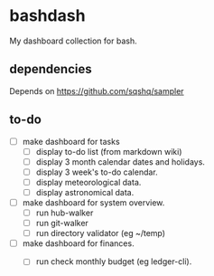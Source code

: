 
# bashdash

My dashboard collection for bash.

## dependencies

Depends on https://github.com/sqshq/sampler

## to-do

 - [ ] make dashboard for tasks
   - [ ] display to-do list (from markdown wiki)
   - [ ] display 3 month calendar dates and holidays.
   - [ ] display 3 week's to-do calendar.
   - [ ] display meteorological data.
   - [ ] display astronomical data.

 - [ ] make dashboard for system overview.
   - [ ] run hub-walker
   - [ ] run git-walker
   - [ ] run directory validator (eg ~/temp)

 - [ ] make dashboard for finances.
   - [ ] run check monthly budget (eg ledger-cli).

